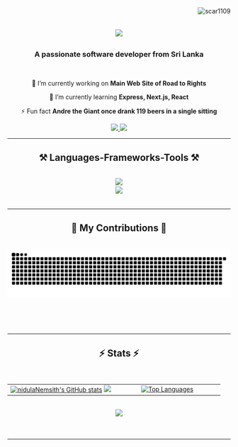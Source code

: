 <img  align="right" src="https://komarev.com/ghpvc/?username=nidulaNemsith&label=Profile%20views&color=0e75b6&style=flat" alt="scar1109" />

<h1 align="center">
    <img src="https://readme-typing-svg.herokuapp.com/?font=Poppins&size=35&center=true&vCenter=true&width=500&height=70&duration=4000&lines=Hi+There!+👋;+I'm+Nidula+Nemsith!;" />
</h1>

<h3 align="center">A passionate software developer from Sri Lanka</h3>

<br/>

<div align="center">
 
 🔭 I’m currently working on **Main Web Site of Road to Rights**
 
 🌱 I’m currently learning **Express, Next.js, React**

⚡ Fun fact **Andre the Giant once drank 119 beers in a single sitting**

 </div>
 
<div align="center"> 
  <a href="mailto:nemsithbaduge215@gmail.com">
    <img src="https://img.shields.io/badge/Gmail-333333?style=for-the-badge&logo=gmail&logoColor=red" />
  </a>
  <a href="https://linkedin.com/in/nidula-nemsith" target="_blank">
    <img src="https://img.shields.io/badge/LinkedIn-0077B5?style=for-the-badge&logo=linkedin&logoColor=white" target="_blank" />
  </a>
</div>

 <hr/>
 
<h2 align="center">⚒️ Languages-Frameworks-Tools ⚒️</h2>
<br/>
<div align="center"> 
    <img src="https://skillicons.dev/icons?i=react,bootstrap,html,css,vscode,github,figma,tailwind,git,postman" /><br>
    <img src="https://skillicons.dev/icons?i=nodejs,javascript,typescript,express,java,nextjs,mysql,idea" /><br>
</div>

<br/>
<hr/>

<div align="center">
  <h2>🐍 My Contributions 🐍</h2>
  <br>
  <img src = "https://github.com/7oSkaaa/7oSkaaa/blob/output/github-contribution-grid-snake.svg?" alt = "Snake Game"/>
  
  <br/><br/><br/>
</div>

<hr/>
 
<h2 align="center">⚡ Stats ⚡</h2>
<br>
<div align=center>
    <table align="center">
        <tr border="none">
            <td width="50%" align="center">
                <a href="http://www.github.com/nidulaNemsith"><img src="https://github-readme-stats.vercel.app/api?username=nidulaNemsith&show_icons=true&hide=&count_private=true&title_color=0891b2&text_color=ffffff&icon_color=0891b2&bg_color=1c1917&hide_border=true&show_icons=true" alt="nidulaNemsith's GitHub stats" /></a>
 <a href="http://www.github.com/nidulaNemsith"><img src="https://github-readme-streak-stats.herokuapp.com/?user=nidulaNemsith&stroke=ffffff&background=1c1917&ring=0891b2&fire=0891b2&currStreakNum=ffffff&currStreakLabel=0891b2&sideNums=ffffff&sideLabels=ffffff&dates=ffffff&hide_border=true" /></a>
            </td>
            <td width="50%" align="center">
                <a href="https://github.com/nidulaNemsith" align="left"><img src="https://github-readme-stats.vercel.app/api/top-langs/?username=nidulaNemsith&langs_count=10&title_color=0891b2&text_color=ffffff&icon_color=0891b2&bg_color=1c1917&hide_border=true&locale=en&custom_title=Top%20%Languages" alt="Top Languages" /></a>
            </td>
     </tr>
</table>
  <br/>
</div>
 <div align="center">
      <img src="https://media1.giphy.com/media/13HgwGsXF0aiGY/giphy.gif" />
 </div>
<br/><br/>
<hr/>
<br/>
<br/>
